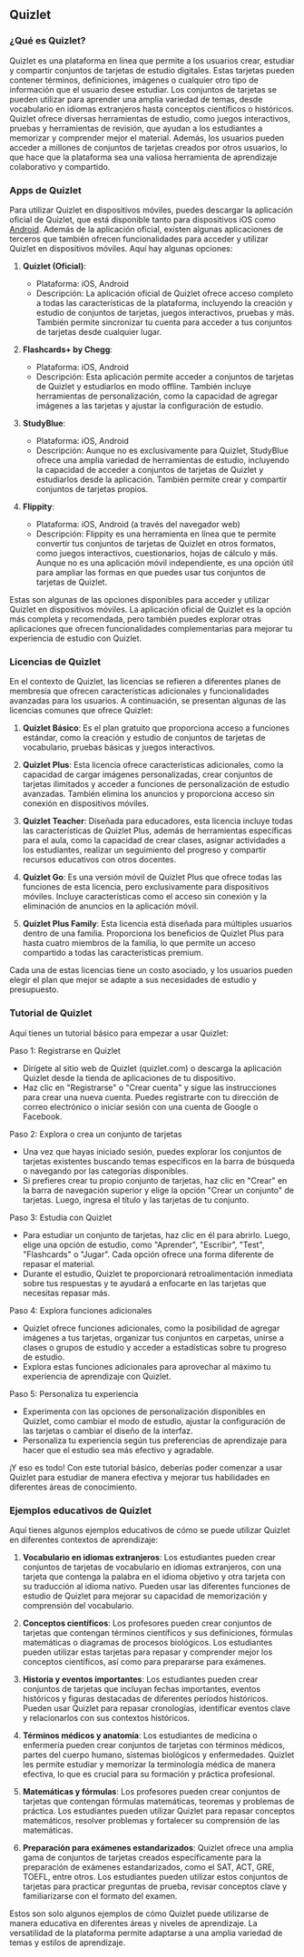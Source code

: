 ## Quizlet

### ¿Qué es Quizlet?

Quizlet es una plataforma en línea que permite a los usuarios crear, estudiar y compartir conjuntos de tarjetas de estudio digitales. Estas tarjetas pueden contener términos, definiciones, imágenes o cualquier otro tipo de información que el usuario desee estudiar. Los conjuntos de tarjetas se pueden utilizar para aprender una amplia variedad de temas, desde vocabulario en idiomas extranjeros hasta conceptos científicos o históricos. Quizlet ofrece diversas herramientas de estudio, como juegos interactivos, pruebas y herramientas de revisión, que ayudan a los estudiantes a memorizar y comprender mejor el material. Además, los usuarios pueden acceder a millones de conjuntos de tarjetas creados por otros usuarios, lo que hace que la plataforma sea una valiosa herramienta de aprendizaje colaborativo y compartido.

### Apps de Quizlet


Para utilizar Quizlet en dispositivos móviles, puedes descargar la aplicación oficial de Quizlet, que está disponible tanto para dispositivos iOS como [Android](https://play.google.com/store/apps/details?id=com.quizlet.quizletandroid&hl=en). Además de la aplicación oficial, existen algunas aplicaciones de terceros que también ofrecen funcionalidades para acceder y utilizar Quizlet en dispositivos móviles. Aquí hay algunas opciones:

1. **Quizlet (Oficial)**:
   - Plataforma: iOS, Android
   - Descripción: La aplicación oficial de Quizlet ofrece acceso completo a todas las características de la plataforma, incluyendo la creación y estudio de conjuntos de tarjetas, juegos interactivos, pruebas y más. También permite sincronizar tu cuenta para acceder a tus conjuntos de tarjetas desde cualquier lugar.

2. **Flashcards+ by Chegg**:
   - Plataforma: iOS, Android
   - Descripción: Esta aplicación permite acceder a conjuntos de tarjetas de Quizlet y estudiarlos en modo offline. También incluye herramientas de personalización, como la capacidad de agregar imágenes a las tarjetas y ajustar la configuración de estudio.

3. **StudyBlue**:
   - Plataforma: iOS, Android
   - Descripción: Aunque no es exclusivamente para Quizlet, StudyBlue ofrece una amplia variedad de herramientas de estudio, incluyendo la capacidad de acceder a conjuntos de tarjetas de Quizlet y estudiarlos desde la aplicación. También permite crear y compartir conjuntos de tarjetas propios.

4. **Flippity**:
   - Plataforma: iOS, Android (a través del navegador web)
   - Descripción: Flippity es una herramienta en línea que te permite convertir tus conjuntos de tarjetas de Quizlet en otros formatos, como juegos interactivos, cuestionarios, hojas de cálculo y más. Aunque no es una aplicación móvil independiente, es una opción útil para ampliar las formas en que puedes usar tus conjuntos de tarjetas de Quizlet.

Estas son algunas de las opciones disponibles para acceder y utilizar Quizlet en dispositivos móviles. La aplicación oficial de Quizlet es la opción más completa y recomendada, pero también puedes explorar otras aplicaciones que ofrecen funcionalidades complementarias para mejorar tu experiencia de estudio con Quizlet.

### Licencias de Quizlet

En el contexto de Quizlet, las licencias se refieren a diferentes planes de membresía que ofrecen características adicionales y funcionalidades avanzadas para los usuarios. A continuación, se presentan algunas de las licencias comunes que ofrece Quizlet:

1. **Quizlet Básico**: Es el plan gratuito que proporciona acceso a funciones estándar, como la creación y estudio de conjuntos de tarjetas de vocabulario, pruebas básicas y juegos interactivos.

2. **Quizlet Plus**: Esta licencia ofrece características adicionales, como la capacidad de cargar imágenes personalizadas, crear conjuntos de tarjetas ilimitados y acceder a funciones de personalización de estudio avanzadas. También elimina los anuncios y proporciona acceso sin conexión en dispositivos móviles.

3. **Quizlet Teacher**: Diseñada para educadores, esta licencia incluye todas las características de Quizlet Plus, además de herramientas específicas para el aula, como la capacidad de crear clases, asignar actividades a los estudiantes, realizar un seguimiento del progreso y compartir recursos educativos con otros docentes.

4. **Quizlet Go**: Es una versión móvil de Quizlet Plus que ofrece todas las funciones de esta licencia, pero exclusivamente para dispositivos móviles. Incluye características como el acceso sin conexión y la eliminación de anuncios en la aplicación móvil.

5. **Quizlet Plus Family**: Esta licencia está diseñada para múltiples usuarios dentro de una familia. Proporciona los beneficios de Quizlet Plus para hasta cuatro miembros de la familia, lo que permite un acceso compartido a todas las características premium.

Cada una de estas licencias tiene un costo asociado, y los usuarios pueden elegir el plan que mejor se adapte a sus necesidades de estudio y presupuesto.

### Tutorial de Quizlet

Aquí tienes un tutorial básico para empezar a usar Quizlet:

Paso 1: Registrarse en Quizlet
- Dirígete al sitio web de Quizlet (quizlet.com) o descarga la aplicación Quizlet desde la tienda de aplicaciones de tu dispositivo.
- Haz clic en "Registrarse" o "Crear cuenta" y sigue las instrucciones para crear una nueva cuenta. Puedes registrarte con tu dirección de correo electrónico o iniciar sesión con una cuenta de Google o Facebook.

Paso 2: Explora o crea un conjunto de tarjetas
- Una vez que hayas iniciado sesión, puedes explorar los conjuntos de tarjetas existentes buscando temas específicos en la barra de búsqueda o navegando por las categorías disponibles.
- Si prefieres crear tu propio conjunto de tarjetas, haz clic en "Crear" en la barra de navegación superior y elige la opción "Crear un conjunto" de tarjetas. Luego, ingresa el título y las tarjetas de tu conjunto.

Paso 3: Estudia con Quizlet
- Para estudiar un conjunto de tarjetas, haz clic en él para abrirlo. Luego, elige una opción de estudio, como "Aprender", "Escribir", "Test", "Flashcards" o "Jugar". Cada opción ofrece una forma diferente de repasar el material.
- Durante el estudio, Quizlet te proporcionará retroalimentación inmediata sobre tus respuestas y te ayudará a enfocarte en las tarjetas que necesitas repasar más.

Paso 4: Explora funciones adicionales
- Quizlet ofrece funciones adicionales, como la posibilidad de agregar imágenes a tus tarjetas, organizar tus conjuntos en carpetas, unirse a clases o grupos de estudio y acceder a estadísticas sobre tu progreso de estudio.
- Explora estas funciones adicionales para aprovechar al máximo tu experiencia de aprendizaje con Quizlet.

Paso 5: Personaliza tu experiencia
- Experimenta con las opciones de personalización disponibles en Quizlet, como cambiar el modo de estudio, ajustar la configuración de las tarjetas o cambiar el diseño de la interfaz.
- Personaliza tu experiencia según tus preferencias de aprendizaje para hacer que el estudio sea más efectivo y agradable.

¡Y eso es todo! Con este tutorial básico, deberías poder comenzar a usar Quizlet para estudiar de manera efectiva y mejorar tus habilidades en diferentes áreas de conocimiento.

### Ejemplos educativos de Quizlet

Aquí tienes algunos ejemplos educativos de cómo se puede utilizar Quizlet en diferentes contextos de aprendizaje:

1. **Vocabulario en idiomas extranjeros**: Los estudiantes pueden crear conjuntos de tarjetas de vocabulario en idiomas extranjeros, con una tarjeta que contenga la palabra en el idioma objetivo y otra tarjeta con su traducción al idioma nativo. Pueden usar las diferentes funciones de estudio de Quizlet para mejorar su capacidad de memorización y comprensión del vocabulario.

2. **Conceptos científicos**: Los profesores pueden crear conjuntos de tarjetas que contengan términos científicos y sus definiciones, fórmulas matemáticas o diagramas de procesos biológicos. Los estudiantes pueden utilizar estas tarjetas para repasar y comprender mejor los conceptos científicos, así como para prepararse para exámenes.

3. **Historia y eventos importantes**: Los estudiantes pueden crear conjuntos de tarjetas que incluyan fechas importantes, eventos históricos y figuras destacadas de diferentes períodos históricos. Pueden usar Quizlet para repasar cronologías, identificar eventos clave y relacionarlos con sus contextos históricos.

4. **Términos médicos y anatomía**: Los estudiantes de medicina o enfermería pueden crear conjuntos de tarjetas con términos médicos, partes del cuerpo humano, sistemas biológicos y enfermedades. Quizlet les permite estudiar y memorizar la terminología médica de manera efectiva, lo que es crucial para su formación y práctica profesional.

5. **Matemáticas y fórmulas**: Los profesores pueden crear conjuntos de tarjetas que contengan fórmulas matemáticas, teoremas y problemas de práctica. Los estudiantes pueden utilizar Quizlet para repasar conceptos matemáticos, resolver problemas y fortalecer su comprensión de las matemáticas.

6. **Preparación para exámenes estandarizados**: Quizlet ofrece una amplia gama de conjuntos de tarjetas creados específicamente para la preparación de exámenes estandarizados, como el SAT, ACT, GRE, TOEFL, entre otros. Los estudiantes pueden utilizar estos conjuntos de tarjetas para practicar preguntas de prueba, revisar conceptos clave y familiarizarse con el formato del examen.

Estos son solo algunos ejemplos de cómo Quizlet puede utilizarse de manera educativa en diferentes áreas y niveles de aprendizaje. La versatilidad de la plataforma permite adaptarse a una amplia variedad de temas y estilos de aprendizaje.
